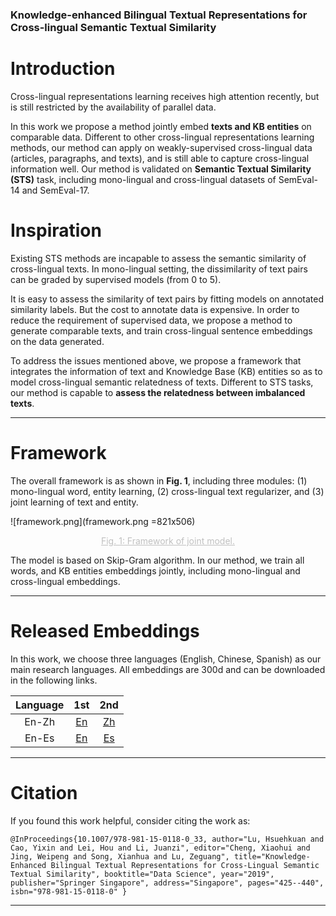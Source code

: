 ### Knowledge-enhanced Bilingual Textual Representations for Cross-lingual Semantic Textual Similarity

# Introduction

Cross-lingual representations learning receives high attention recently, but is still restricted by the availability of parallel data. 

In this work we propose a method jointly embed **texts and KB entities** on comparable data. Different to other cross-lingual representations learning methods, our method can apply on weakly-supervised cross-lingual data (articles, paragraphs, and texts), and is still able to capture cross-lingual information well. Our method is validated on **Semantic Textual Similarity (STS)** task, including mono-lingual and cross-lingual datasets of SemEval-14 and SemEval-17.

# Inspiration

Existing STS methods are incapable to assess the semantic similarity of cross-lingual texts. In mono-lingual setting, the dissimilarity of text pairs can be graded by supervised models (from 0 to 5).

It is easy to assess the similarity of text pairs by fitting models on annotated similarity labels. But the cost to annotate data is expensive. In order to reduce the requirement of supervised data, we propose a method to generate comparable texts, and train cross-lingual sentence embeddings on the data generated.

To address the issues mentioned above, we propose a framework that integrates the information of text and Knowledge Base (KB) entities so as to model cross-lingual semantic relatedness of texts. Different to STS tasks, our method is capable to **assess the relatedness between imbalanced texts**.

---

# Framework

The overall framework is as shown in **Fig. 1**, including three modules: (1) mono-lingual word, entity learning, (2) cross-lingual text regularizer, and (3) joint learning of text and entity.

![framework.png](framework.png =821x506)
<center style="font-size:14px;color:#C0C0C0;text-decoration:underline">Fig. 1: Framework of joint model.</center>

The model is based on Skip-Gram algorithm. In our method, we train all words, and KB entities embeddings jointly, including mono-lingual and cross-lingual embeddings. 

---

# Released Embeddings

In this work, we choose three languages (English, Chinese, Spanish) as our main research languages. All embeddings are 300d and can be downloaded in the following links.

Language | 1st  | 2nd
 :---: | :---: | :---:
  En-Zh | [En]() | [Zh]()
  En-Es | [En]() | [Es]()
  
---

# Citation

If you found this work helpful, consider citing the work as:

``
@InProceedings{10.1007/978-981-15-0118-0_33,
author="Lu, Hsuehkuan
and Cao, Yixin
and Lei, Hou
and Li, Juanzi",
editor="Cheng, Xiaohui
and Jing, Weipeng
and Song, Xianhua
and Lu, Zeguang",
title="Knowledge-Enhanced Bilingual Textual Representations for Cross-Lingual Semantic Textual Similarity",
booktitle="Data Science",
year="2019",
publisher="Springer Singapore",
address="Singapore",
pages="425--440",
isbn="978-981-15-0118-0"
}
``

---

